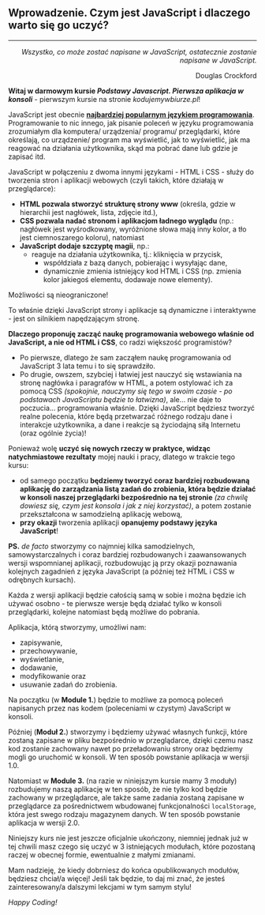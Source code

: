 ## Wprowadzenie. Czym jest JavaScript i dlaczego warto się go uczyć?

---

<p style="text-align: end"><em>Wszystko, co może zostać napisane w JavaScript, ostatecznie zostanie napisane w JavaScript.</em><p>

<p style="text-align: end">Douglas Crockford</p>

**Witaj w darmowym kursie *Podstawy Javascript. Pierwsza aplikacja w konsoli*** - pierwszym kursie na stronie *kodujemywbiurze.pl*!

JavaScript jest obecnie **<a href="https://bulldogjob.pl/readme/najpopularniejsze-jezyki-programowania-2020" target="_blank">najbardziej popularnym językiem programowania</a>**. Programowanie to nic innego, jak pisanie poleceń w języku programowania zrozumiałym dla komputera/ urządzenia/ programu/ przeglądarki, które określają, co urządzenie/ program ma wyświetlić, jak to wyświetlić, jak ma reagować na działania użytkownika, skąd ma pobrać dane lub gdzie je zapisać itd.

JavaScript w połączeniu z dwoma innymi językami - HTML i CSS - służy do tworzenia stron i aplikacji webowych (czyli takich, które działają w przeglądarce):

- **HTML pozwala stworzyć strukturę strony www** (określa, gdzie w hierarchii jest nagłówek, lista, zdjęcie itd.),
- **CSS pozwala nadać stronom i aplikacjom ładnego wyglądu** (np.: nagłówek jest wyśrodkowany, wyróżnione słowa mają inny kolor, a tło jest ciemnoszarego koloru), natomiast
- **JavaScript dodaje szczyptę magii**, np.:
  - reaguje na działania użytkownika, tj.: kliknięcia w przycisk,
	- współdziała z bazą danych, pobierając i wysyłając dane,
	- dynamicznie zmienia istniejący kod HTML i CSS (np. zmienia kolor jakiegoś elementu, dodawaje nowe elementy).

Możliwości są nieograniczone!

To właśnie dzięki JavaScript strony i aplikacje są dynamiczne i interaktywne - jest on silnikiem napędzającym stronę.

**Dlaczego proponuję zacząć naukę programowania webowego właśnie od JavaScript, a nie od HTML i CSS**, co radzi większość programistów?

- Po pierwsze, dlatego że sam zacząłem naukę programowania od JavaScript 3 lata temu i to się sprawdziło.
- Po drugie, owszem, szybciej i łatwiej jest nauczyć się wstawiania na stronę nagłówka i paragrafów w HTML, a potem ostylować ich za pomocą CSS *(spokojnie, nauczymy się tego w swoim czasie - po podstawach JavaScriptu będzie to łatwizna)*, ale... nie daje to poczucia... programowania właśnie. Dzięki JavaScript będziesz tworzyć realne polecenia, które będą przetwarzać różnego rodzaju dane i interakcje użytkownika, a dane i reakcje są życiodajną siłą Internetu (oraz ogólnie życia)!

Ponieważ wolę **uczyć się nowych rzeczy w praktyce, widząc natychmiastowe rezultaty** mojej nauki i pracy, dlatego w trakcie tego kursu:

- od samego początku **będziemy tworzyć coraz bardziej rozbudowaną aplikację do zarządzania listą zadań do zrobienia, która będzie działać w konsoli naszej przeglądarki bezpośrednio na tej stronie** *(za chwilę dowiesz się, czym jest konsola i jak z niej korzystać)*, a potem zostanie przekształcona w samodzielną aplikację webową,
- **przy okazji** tworzenia aplikacji **opanujemy podstawy języka JavaScript**!

**PS.** *de facto* stworzymy co najmniej kilka samodzielnych, samowystarczalnych i coraz bardziej rozbudowanych i zaawansowanych wersji wspomnianej aplikacji, rozbudowując ją przy okazji poznawania kolejnych zagadnień z języka JavaScript (a później też HTML i CSS w odrębnych kursach).

Każda z wersji aplikacji będzie całością samą w sobie i można będzie ich używać osobno - te pierwsze wersje będą działać tylko w konsoli przeglądarki, kolejne natomiast będą możliwe do pobrania.

Aplikacja, którą stworzymy, umożliwi nam:

- zapisywanie,
- przechowywanie,
- wyświetlanie,
- dodawanie,
- modyfikowanie oraz
- usuwanie zadań do zrobienia.

Na początku (w **Module 1.**) będzie to możliwe za pomocą poleceń napisanych przez nas kodem (poleceniami w czystym) JavaScript w konsoli.

Później (**Moduł 2.**) stworzymy i będziemy używać własnych funkcji, które zostaną zapisane w pliku bezpośrednio w przeglądarce, dzięki czemu nasz kod zostanie zachowany nawet po przeładowaniu strony oraz będziemy mogli go uruchomić w konsoli. W ten sposób powstanie aplikacja w wersji 1.0.

Natomiast w **Module 3.** (na razie w niniejszym kursie mamy 3 moduły) rozbudujemy naszą aplikację w ten sposób, że nie tylko kod będzie zachowany w przeglądarce, ale także same zadania zostaną zapisane w przeglądarce za pośrednictwem wbudowanej funkcjonalności `localStorage`, która jest swego rodzaju magazynem danych. W ten sposób powstanie aplikacja w wersji 2.0.

Niniejszy kurs nie jest jeszcze oficjalnie ukończony, niemniej jednak już w tej chwili masz czego się uczyć w 3 istniejących modułach, które pozostaną raczej w obecnej formie, ewentualnie z małymi zmianami.

Mam nadzieję, że kiedy dobrniesz do końca opublikowanych modułów, będziesz chciał/a więcej! Jeśli tak będzie, to daj mi znać, że jesteś zainteresowany/a dalszymi lekcjami w tym samym stylu!

*Happy Coding!*